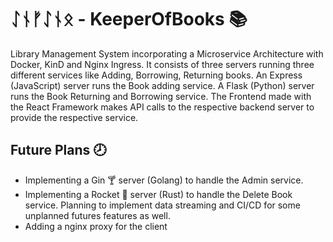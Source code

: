 # ᛇᚾᚠᛇᚾᛟ - KeeperOfBooks 📚
Library Management System incorporating a Microservice Architecture with Docker, KinD and Nginx Ingress. It consists of three servers running three different services like Adding, Borrowing, Returning books. An Express (JavaScript) server runs the Book adding service. A Flask (Python) server runs the Book Returning and Borrowing service. The Frontend made with the React Framework makes API calls to  the respective backend server to provide the respective service.

## Future Plans 🕗
- Implementing a Gin 🍸 server (Golang) to handle the Admin service.
- Implementing a Rocket 🚀 server (Rust) to handle the Delete Book service. Planning to implement data streaming and CI/CD for some unplanned futures features as well.
- Adding a nginx proxy for the client
